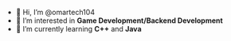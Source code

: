 - 👋 Hi, I’m @omartech104
- 👀 I’m interested in **Game Development/Backend Development**
- 🌱 I’m currently learning **C++** and **Java**
